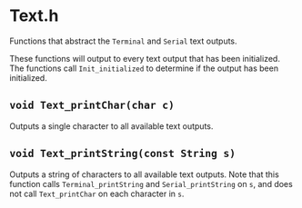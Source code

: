 # Text.h

Functions that abstract the `Terminal` and `Serial` text outputs.

These functions will output to every text output that has been
initialized. The functions call `Init_initialized` to determine if the
output has been initialized.

## `void Text_printChar(char c)`

Outputs a single character to all available text outputs.

## `void Text_printString(const String s)`

Outputs a string of characters to all available text outputs. Note
that this function calls `Terminal_printString` and
`Serial_printString` on `s`, and does not call `Text_printChar` on
each character in `s`.
